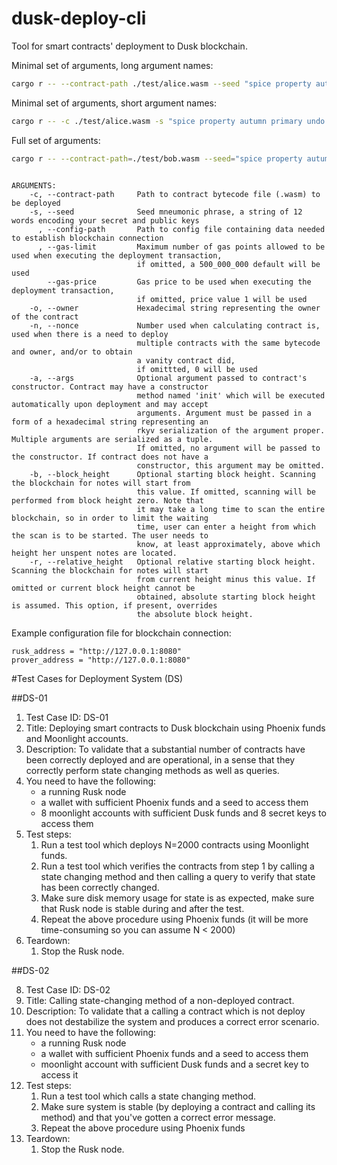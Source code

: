 # dusk-deploy-cli
Tool for smart contracts' deployment to Dusk blockchain.

Minimal set of arguments, long argument names:
```sh
cargo r -- --contract-path ./test/alice.wasm --seed "spice property autumn primary undo innocent pole legend stereo mom eternal topic"
```

Minimal set of arguments, short argument names:
```sh
cargo r -- -c ./test/alice.wasm -s "spice property autumn primary undo innocent pole legend stereo mom eternal topic"
```

Full set of arguments:
```sh
cargo r -- --contract-path=./test/bob.wasm --seed="spice property autumn primary undo innocent pole legend stereo mom eternal topic" --config-path=./config.toml --gas-limit=100000000 --gas-price=1 --owner="2e3f56b01f7a43c274714a6d22b93164d561f1247a8cfa7a79eede21420438aa" --nonce=0 --args="3e"
```


```

ARGUMENTS:
    -c, --contract-path     Path to contract bytecode file (.wasm) to be deployed
    -s, --seed              Seed mneumonic phrase, a string of 12 words encoding your secret and public keys
      , --config-path       Path to config file containing data needed to establish blockchain connection
      , --gas-limit         Maximum number of gas points allowed to be used when executing the deployment transaction,
                            if omitted, a 500_000_000 default will be used
        --gas-price         Gas price to be used when executing the deployment transaction,
                            if omitted, price value 1 will be used
    -o, --owner             Hexadecimal string representing the owner of the contract
    -n, --nonce             Number used when calculating contract is, used when there is a need to deploy
                            multiple contracts with the same bytecode and owner, and/or to obtain
                            a vanity contract did,
                            if omittted, 0 will be used
    -a, --args              Optional argument passed to contract's constructor. Contract may have a constructor
                            method named 'init' which will be executed automatically upon deployment and may accept 
                            arguments. Argument must be passed in a form of a hexadecimal string representing an
                            rkyv serialization of the argument proper. Multiple arguments are serialized as a tuple.
                            If omitted, no argument will be passed to the constructor. If contract does not have a
                            constructor, this argument may be omitted.
    -b, --block_height      Optional starting block height. Scanning the blockchain for notes will start from
                            this value. If omitted, scanning will be performed from block height zero. Note that
                            it may take a long time to scan the entire blockchain, so in order to limit the waiting 
                            time, user can enter a height from which the scan is to be started. The user needs to
                            know, at least approximately, above which height her unspent notes are located.
    -r, --relative_height   Optional relative starting block height. Scanning the blockchain for notes will start 
                            from current height minus this value. If omitted or current block height cannot be
                            obtained, absolute starting block height is assumed. This option, if present, overrides 
                            the absolute block height.

```

Example configuration file for blockchain connection:

```
rusk_address = "http://127.0.0.1:8080"
prover_address = "http://127.0.0.1:8080"
```



#Test Cases for Deployment System (DS)

##DS-01

1. Test Case ID: DS-01
2. Title: Deploying smart contracts to Dusk blockchain using Phoenix funds and Moonlight accounts.
3. Description: To validate that a substantial number of contracts have been correctly deployed and are operational, in a sense that they correctly perform state changing methods as well as queries.
4. You need to have the following:
   - a running Rusk node
   - a wallet with sufficient Phoenix funds and a seed to access them
   - 8 moonlight accounts with sufficient Dusk funds and 8 secret keys to access them
5. Test steps:
   1. Run a test tool which deploys N=2000 contracts using Moonlight funds.
   2. Run a test tool which verifies the contracts from step 1 by calling a state changing method and then calling a query to verify that state has been correctly changed.
   3. Make sure disk memory usage for state is as expected, make sure that Rusk node is stable during and after the test.
   4. Repeat the above procedure using Phoenix funds (it will be more time-consuming so you can assume N < 2000)
6. Teardown:
   1. Stop the Rusk node.

##DS-02

8. Test Case ID: DS-02
9. Title: Calling state-changing method of a non-deployed contract.
10. Description: To validate that a calling a contract which is not deploy does not destabilize the system and produces a correct error scenario.
11. You need to have the following:
    - a running Rusk node
    - a wallet with sufficient Phoenix funds and a seed to access them
    - moonlight account with sufficient Dusk funds and a secret key to access it
12. Test steps:
    1. Run a test tool which calls a state changing method.
    2. Make sure system is stable (by deploying a contract and calling its method) and that you've gotten a correct error message.
    4. Repeat the above procedure using Phoenix funds
13. Teardown:
    1. Stop the Rusk node.
   